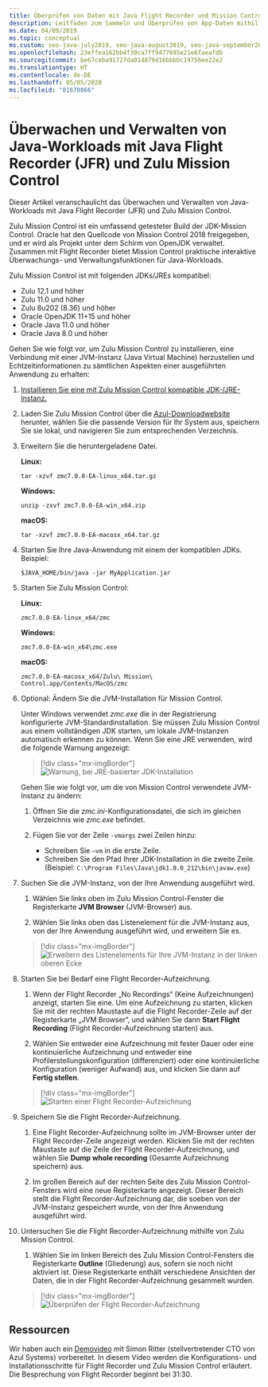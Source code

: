 ```yaml
---
title: Überprüfen von Daten mit Java Flight Recorder und Mission Control
description: Leitfaden zum Sammeln und Überprüfen von App-Daten mithilfe von Java Flight Recorder und Mission Control.
ms.date: 04/09/2019
ms.topic: conceptual
ms.custom: seo-java-july2019, seo-java-august2019, seo-java-september2019
ms.openlocfilehash: 23effea162bb4f39ca7ff9477695e21e6faeafdb
ms.sourcegitcommit: be67ceba91727da014879d16bbbbc19756ee22e2
ms.translationtype: HT
ms.contentlocale: de-DE
ms.lasthandoff: 05/05/2020
ms.locfileid: "81670866"
---
```

# <a name="monitor-and-manage-java-workloads-with-java-flight-recorder-jfr-and-zulu-mission-control"></a>Überwachen und Verwalten von Java-Workloads mit Java Flight Recorder (JFR) und Zulu Mission Control

Dieser Artikel veranschaulicht das Überwachen und Verwalten von Java-Workloads mit Java Flight Recorder (JFR) und Zulu Mission Control.

Zulu Mission Control ist ein umfassend getesteter Build der JDK-Mission Control. Oracle hat den Quellcode von Mission Control 2018 freigegeben, und er wird als Projekt unter dem Schirm von OpenJDK verwaltet. Zusammen mit Flight Recorder bietet Mission Control praktische interaktive Überwachungs- und Verwaltungsfunktionen für Java-Workloads.

Zulu Mission Control ist mit folgenden JDKs/JREs kompatibel:

* Zulu 12.1 und höher
* Zulu 11.0 und höher
* Zulu 8u202 (8.36) und höher
* Oracle OpenJDK 11+15 und höher
* Oracle Java 11.0 und höher
* Oracle Java 8.0 und höher

Gehen Sie wie folgt vor, um Zulu Mission Control zu installieren, eine Verbindung mit einer JVM-Instanz (Java Virtual Machine) herzustellen und Echtzeitinformationen zu sämtlichen Aspekten einer ausgeführten Anwendung zu erhalten:

1. [Installieren Sie eine mit Zulu Mission Control kompatible JDK-/JRE-Instanz.](java-jdk-install.md)

2. Laden Sie Zulu Mission Control über die [Azul-Downloadwebsite](https://www.azul.com/products/zulu-mission-control/) herunter, wählen Sie die passende Version für Ihr System aus, speichern Sie sie lokal, und navigieren Sie zum entsprechenden Verzeichnis.

3. Erweitern Sie die heruntergeladene Datei.

    **Linux:**

    ```cli
    tar -xzvf zmc7.0.0-EA-linux_x64.tar.gz
    ```

    **Windows:**

    ```cli
    unzip -zxvf zmc7.0.0-EA-win_x64.zip
    ```

    **macOS:**

    ```cli
    tar -xzvf zmc7.0.0-EA-macosx_x64.tar.gz
    ```

4. Starten Sie Ihre Java-Anwendung mit einem der kompatiblen JDKs. Beispiel:

    ```cli
    $JAVA_HOME/bin/java -jar MyApplication.jar
    ```

5. Starten Sie Zulu Mission Control:

    **Linux:**

    ```cli
    zmc7.0.0-EA-linux_x64/zmc
    ```

    **Windows:**

    ```cli
    zmc7.0.0-EA-win_x64\zmc.exe
    ```

    **macOS:**

    ```cli
    zmc7.0.0-EA-macosx_x64/Zulu\ Mission\ Control.app/Contents/MacOS/zmc
    ```

6. Optional: Ändern Sie die JVM-Installation für Mission Control.

    Unter Windows verwendet *zmc.exe* die in der Registrierung konfigurierte JVM-Standardinstallation. Sie müssen Zulu Mission Control aus einem vollständigen JDK starten, um lokale JVM-Instanzen automatisch erkennen zu können. Wenn Sie eine JRE verwenden, wird die folgende Warnung angezeigt:

    > [!div class="mx-imgBorder"]
    ![Warnung, bei JRE-basierter JDK-Installation](media/jfr-jre-warning-message.png)

    Gehen Sie wie folgt vor, um die von Mission Control verwendete JVM-Instanz zu ändern:

    1. Öffnen Sie die *zmc.ini*-Konfigurationsdatei, die sich im gleichen Verzeichnis wie *zmc.exe* befindet.

    2. Fügen Sie vor der Zeile `-vmargs` zwei Zeilen hinzu:

        * Schreiben Sie `–vm` in die erste Zeile.
        * Schreiben Sie den Pfad Ihrer JDK-Installation in die zweite Zeile. (Beispiel: `C:\Program Files\Java\jdk1.8.0_212\bin\javaw.exe`)

7. Suchen Sie die JVM-Instanz, von der Ihre Anwendung ausgeführt wird.

    1. Wählen Sie links oben im Zulu Mission Control-Fenster die Registerkarte **JVM Browser** (JVM-Browser) aus.

    2. Wählen Sie links oben das Listenelement für die JVM-Instanz aus, von der Ihre Anwendung ausgeführt wird, und erweitern Sie es.

    > [!div class="mx-imgBorder"]
    ![Erweitern des Listenelements für Ihre JVM-Instanz in der linken oberen Ecke](media/jfr-jvm-instance-dashboard.png)

8. Starten Sie bei Bedarf eine Flight Recorder-Aufzeichnung.

    1. Wenn der Flight Recorder „No Recordings“ (Keine Aufzeichnungen) anzeigt, starten Sie eine. Um eine Aufzeichnung zu starten, klicken Sie mit der rechten Maustaste auf die Flight Recorder-Zeile auf der Registerkarte „JVM Browser“, und wählen Sie dann **Start Flight Recording** (Flight Recorder-Aufzeichnung starten) aus.

    2. Wählen Sie entweder eine Aufzeichnung mit fester Dauer oder eine kontinuierliche Aufzeichnung und entweder eine Profilerstellungskonfiguration (differenziert) oder eine kontinuierliche Konfiguration (weniger Aufwand) aus, und klicken Sie dann auf **Fertig stellen**.

    > [!div class="mx-imgBorder"]
    ![Starten einer Flight Recorder-Aufzeichnung](media/jfr-start-flight-recording.png)

9. Speichern Sie die Flight Recorder-Aufzeichnung.

    1. Eine Flight Recorder-Aufzeichnung sollte im JVM-Browser unter der Flight Recorder-Zeile angezeigt werden. Klicken Sie mit der rechten Maustaste auf die Zeile der Flight Recorder-Aufzeichnung, und wählen Sie **Dump whole recording** (Gesamte Aufzeichnung speichern) aus.

    2. Im großen Bereich auf der rechten Seite des Zulu Mission Control-Fensters wird eine neue Registerkarte angezeigt. Dieser Bereich stellt die Flight Recorder-Aufzeichnung dar, die soeben von der JVM-Instanz gespeichert wurde, von der Ihre Anwendung ausgeführt wird.

10. Untersuchen Sie die Flight Recorder-Aufzeichnung mithilfe von Zulu Mission Control.
    1. Wählen Sie im linken Bereich des Zulu Mission Control-Fensters die Registerkarte **Outline** (Gliederung) aus, sofern sie noch nicht aktiviert ist. Diese Registerkarte enthält verschiedene Ansichten der Daten, die in der Flight Recorder-Aufzeichnung gesammelt wurden.

    > [!div class="mx-imgBorder"]
    ![Überprüfen der Flight Recorder-Aufzeichnung](media/jfr-zulu-mission-control-data.png)

## <a name="resources"></a>Ressourcen

Wir haben auch ein [Demovideo](https://www.azul.com/presentation/azul-webinar-open-source-flight-recorder-and-mission-control-managing-and-measuring-openjdk-8-performance/) mit Simon Ritter (stellvertretender CTO von Azul Systems) vorbereitet. In diesem Video werden die Konfigurations- und Installationsschritte für Flight Recorder und Zulu Mission Control erläutert. Die Besprechung von Flight Recorder beginnt bei 31:30.
